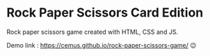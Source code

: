 # Rock Paper Scissors Card Edition

Rock paper scissors game created with HTML, CSS and JS.

Demo link : https://cemus.github.io/rock-paper-scissors-game/ :wink:
